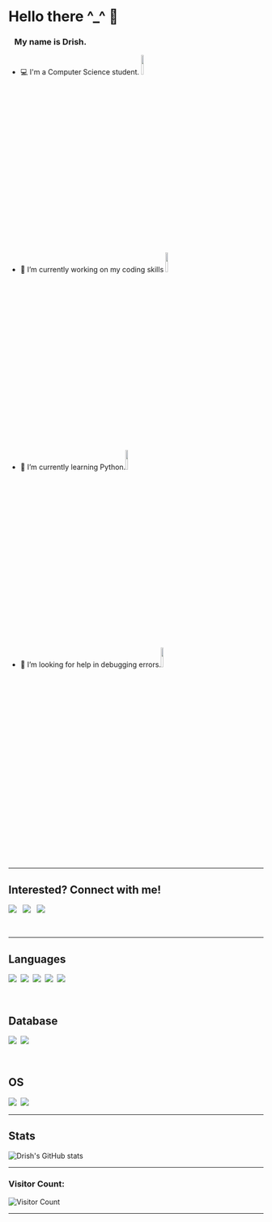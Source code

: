 # Hello there ^_^ 👋


###  &nbsp;&nbsp;&nbsp;My name is Drish.
- 💻 I'm a Computer Science student. <img src="https://emojis.slackmojis.com/emojis/images/1579113874/7530/hackerman.jpg?1579113874" style="width: 10%" />
- 🔭 I’m currently working on my coding skills <img src="https://emojis.slackmojis.com/emojis/images/1577982316/7421/typingcat.gif?1577982316" style="width: 10%" />
- 🌱 I’m currently learning Python.<img src="https://emojis.slackmojis.com/emojis/images/1516924200/3438/python.gif?1516924200" style="width: 10%" />
- 🤔 I’m looking for help in debugging errors.<img src="https://emojis.slackmojis.com/emojis/images/1581521481/7799/kek.gif?1581521481" style="width: 10%" />
<br/>

---

## Interested? Connect with me!

[<img src="https://img.shields.io/badge/Twitter-1DA1F2?style=for-the-badge&logo=twitter&logoColor=white"/>][twitter]
&nbsp;
[<img src="https://img.shields.io/badge/LinkedIn-0077B5?style=for-the-badge&logo=linkedin&logoColor=white"/>][linkedin]
&nbsp;
[<img src="https://img.shields.io/badge/Instagram-E4405F?style=for-the-badge&logo=instagram&logoColor=white"/>][instagram]

<br/>

---

## Languages

<img src="https://img.shields.io/badge/Python-3776AB?style=for-the-badge&logo=python&logoColor=white" />&nbsp;
<img src="https://img.shields.io/badge/HTML5-E34F26?style=for-the-badge&logo=html5&logoColor=white" />&nbsp;
<img src="https://img.shields.io/badge/CSS3-1572B6?style=for-the-badge&logo=css3&logoColor=white" />&nbsp;
<img src="https://img.shields.io/badge/JavaScript-323330?style=for-the-badge&logo=javascript&logoColor=F7DF1E" />&nbsp;
<img src="https://img.shields.io/badge/C-00599C?style=for-the-badge&logo=c&logoColor=white" />&nbsp;

<br/>

## Database

<img src="https://img.shields.io/badge/MySQL-00000F?style=for-the-badge&logo=mysql&logoColor=white" />&nbsp;
<img src="https://img.shields.io/badge/MongoDB-4EA94B?style=for-the-badge&logo=mongodb&logoColor=white" />&nbsp;


<br/>

## OS

<img src="https://img.shields.io/badge/Windows-0078D6?style=for-the-badge&logo=windows&logoColor=white" />&nbsp;
<img src="https://img.shields.io/badge/Linux-FCC624?style=for-the-badge&logo=linux&logoColor=black" />&nbsp;
<br/>

---

## Stats

![Drish's GitHub stats](https://github-readme-stats.vercel.app/api?username=Drish-xD&show_icons=true&theme=nightowl&hide_border=1&text_color=F5F5F5)

---

### Visitor Count:
![Visitor Count](https://profile-counter.glitch.me/drish-xd/count.svg)

---

[website]: https://drish-xd.github.io/
[twitter]: https://twitter.com/Drish_xD
[instagram]: https://instagram.com/drish_xd
[linkedin]: https://www.linkedin.com/in/drish-xd/
